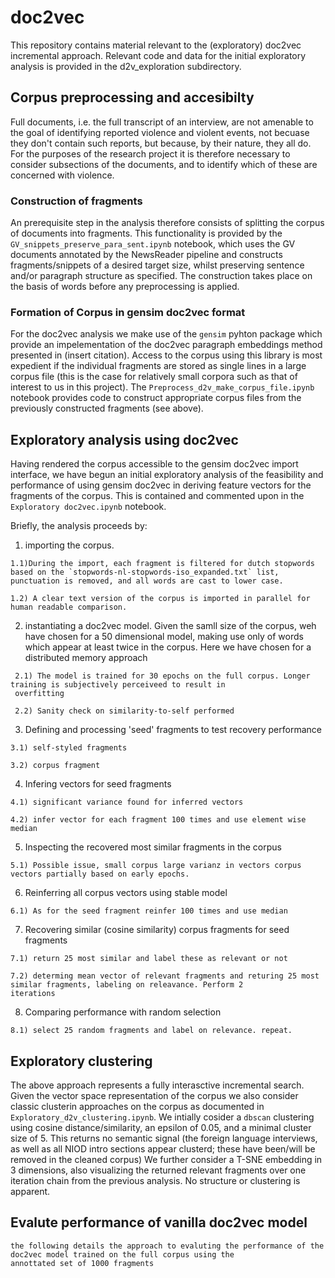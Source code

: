 # doc2vec

This repository contains material relevant to the (exploratory) doc2vec incremental approach. Relevant code and data for the initial exploratory analysis is provided in the d2v_exploration subdirectory.

## Corpus preprocessing and accesibilty

Full documents, i.e. the full transcript of an interview, are not amenable to the goal of identifying reported violence and violent events, not becuase they don't contain such reports, but because, by their nature, they all do. 
For the purposes of the research project it is therefore necessary to consider subsections of the documents, and to identify which of these are concerned with violence.

### Construction of fragments
An prerequisite step in the analysis therefore consists of splitting the corpus of documents into fragments. 
This functionality is provided by the `GV_snippets_preserve_para_sent.ipynb` notebook, which uses the GV documents annotated 
by the NewsReader pipeline and constructs fragments/snippets of a desired target size, whilst preserving sentence and/or
paragraph structure as specified. The construction takes place on the basis of words before any preprocessing is applied.

### Formation of Corpus in gensim doc2vec format
For the doc2vec analysis we make use of the `gensim` pyhton package which provide an impelementation of the doc2vec paragraph embeddings method presented in (insert citation). Access to the corpus using this library is most expedient if the individual fragments are stored as single lines in a large corpus file (this is the case for relatively small corpora such as that of interest to us in this project). The `Preprocess_d2v_make_corpus_file.ipynb` notebook provides code to construct appropriate corpus files from the previously constructed fragments (see above).

## Exploratory analysis using doc2vec
Having rendered the corpus accessible to the gensim doc2vec import interface, we have begun an initial exploratory analysis of
the feasibility and performance of using gensim doc2vec in deriving feature vectors for the fragments of the corpus. This is
contained and commented upon in the `Exploratory doc2vec.ipynb` notebook.

Briefly, the analysis proceeds by:

  1) importing the corpus. 
  
    1.1)During the import, each fragment is filtered for dutch stopwords based on the `stopwords-nl-stopwords-iso_expanded.txt` list, punctuation is removed, and all words are cast to lower case.
    
    1.2) A clear text version of the corpus is imported in parallel for human readable comparison.
   
   2) instantiating a doc2vec model.
     Given the samll size of the corpus, weh have chosen for a 50 dimensional model, making use only of words which appear at
     least twice in the corpus. Here we have chosen for a distributed memory approach
     
     2.1) The model is trained for 30 epochs on the full corpus. Longer training is subjectively perceiveed to result in
     overfitting
     
     2.2) Sanity check on similarity-to-self performed 
     
   3) Defining and processing 'seed' fragments to test recovery performance
   
    3.1) self-styled fragments
    
    3.2) corpus fragment 
    
   4) Infering vectors for seed fragments
   
    4.1) significant variance found for inferred vectors
    
    4.2) infer vector for each fragment 100 times and use element wise median
    
   5) Inspecting the recovered most similar fragments in the corpus
   
    5.1) Possible issue, small corpus large varianz in vectors corpus vectors partially based on early epochs. 
    
   6) Reinferring all corpus vectors using stable model
   
    6.1) As for the seed fragment reinfer 100 times and use median 
    
   7) Recovering similar (cosine similarity) corpus fragments for seed fragments
   
    7.1) return 25 most similar and label these as relevant or not
    
    7.2) determing mean vector of relevant fragments and returing 25 most similar fragments, labeling on releavance. Perform 2
    iterations
    
   8) Comparing performance with random selection
   
    8.1) select 25 random fragments and label on relevance. repeat.
    
    
  ## Exploratory clustering
   The above approach represents a fully interasctive incremental search. Given the vector space representation of the corpus we
   also consider classic clusterin approaches on the corpus as documented in `Exploratory_d2v_clustering.ipynb`.
   We intially cosider a `dbscan` clustering using cosine distance/similarity, an epsilon of 0.05, and a minimal cluster size of
   5. This returns no semantic signal (the foreign language interviews, as well as all NIOD intro sections appear clusterd; these
   have been/will be removed in the cleaned corpus)
   We further consider a T-SNE embedding in 3 dimensions, also visualizing the returned relevant fragments over one iteration 
   chain from the previous analysis. No structure or clustering is apparent.
   
   
   ## Evalute performance of vanilla doc2vec model
    the following details the approach to evaluting the performance of the doc2vec model trained on the full corpus using the 
    annottated set of 1000 fragments
   
   
   
    
    
    
  

